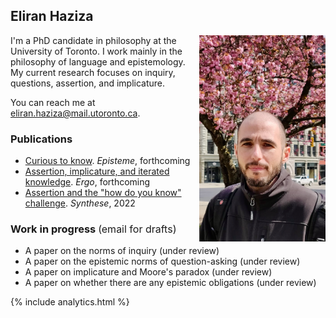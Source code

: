 ## Eliran Haziza

<img align="right" src="assets/webpic.png" width=250 alt="Photo" style="max-width: 40%;">

I'm a PhD candidate in philosophy at the University of Toronto. I work mainly in the philosophy of language and epistemology. My current research focuses on inquiry, questions, assertion, and implicature.

You can reach me at <eliran.haziza@mail.utoronto.ca>.

### Publications

* [Curious to know](https://philpapers.org/archive/HAZCTK.pdf). _Episteme_, forthcoming
* [Assertion, implicature, and iterated knowledge](https://philpapers.org/archive/HAZAIA.pdf). _Ergo_, forthcoming
* [Assertion and the "how do you know" challenge](https://philpapers.org/archive/HAZAAT.pdf). _Synthese_, 2022

### Work in progress <span style="font-weight:normal; font-size:16px">(email for drafts)</span>

* A paper on the norms of inquiry (under review)
* A paper on the epistemic norms of question-asking (under review)
* A paper on implicature and Moore's paradox (under review)
* A paper on whether there are any epistemic obligations (under review)

{% include analytics.html %}
